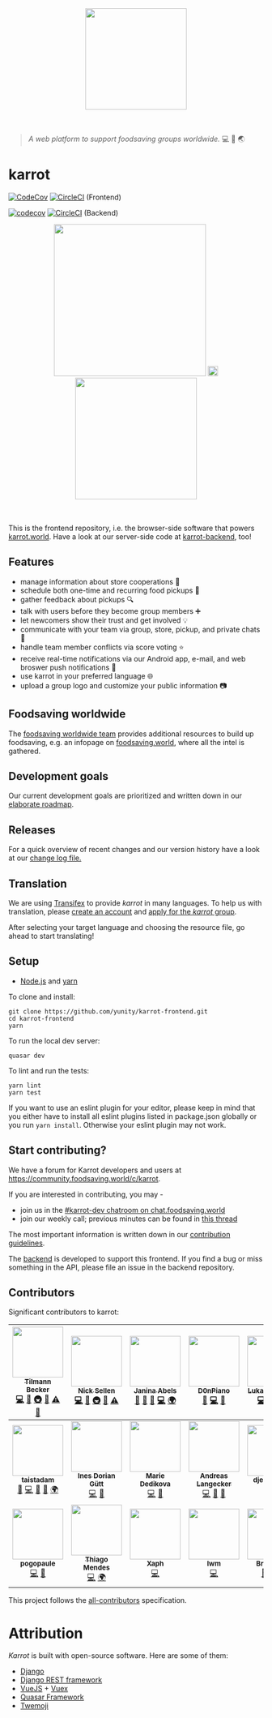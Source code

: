 <div align="center">
  <img width="200" src="https://karrot.world/statics/carrot_logo.png">
</div>
<br>
<br>

> _A web platform to support foodsaving groups worldwide._ :computer: :apple: :earth_asia:

# karrot


[![CodeCov](https://codecov.io/github/yunity/karrot-frontend/coverage.svg)](https://codecov.io/gh/yunity/karrot-frontend)
[![CircleCI](https://circleci.com/gh/yunity/karrot-frontend.svg?style=shield)](https://circleci.com/gh/yunity/karrot-frontend)
(Frontend)

[![codecov](https://codecov.io/gh/yunity/karrot-backend/coverage.svg)](https://codecov.io/gh/yunity/karrot-backend)
[![CircleCI](https://circleci.com/gh/yunity/karrot-backend.svg?style=shield)](https://circleci.com/gh/yunity/karrot-backend)
(Backend)

<div align="center">
  <img height="300" src="https://user-images.githubusercontent.com/4410802/42418936-4b29eb8c-82ab-11e8-9fd6-329952c73800.png">
  <img width="20" src="https://user-images.githubusercontent.com/4410802/42418563-705d917c-82a3-11e8-91d8-8a234af008e4.png">
  <img height="240" src="https://user-images.githubusercontent.com/4410802/42418974-ec3a8e6e-82ab-11e8-935c-83d158e5034d.png">
</div>
<br>
<br>

This is the frontend repository, i.e. the browser-side software that powers [karrot.world](https://karrot.world). Have a look at our server-side code at [karrot-backend](https://github.com/yunity/karrot-backend), too!

## Features

- manage information about store cooperations :apple:
- schedule both one-time and recurring food pickups :calendar:
- gather feedback about pickups :mag:
- talk with users before they become group members :heavy_plus_sign:
- let newcomers show their trust and get involved :bulb:
- communicate with your team via group, store, pickup, and private chats :speech_balloon:
- handle team member conflicts via score voting :star:
- receive real-time notifications via our Android app, e-mail, and web broswer push notifications :loudspeaker:
- use karrot in your preferred language :globe_with_meridians:
- upload a group logo and customize your public information :camera:

## Foodsaving worldwide

The [foodsaving worldwide team](https://foodsaving.world/team) provides additional resources to build up foodsaving, e.g. an infopage on [foodsaving.world](https://foodsaving.world), where all the intel is gathered.

## Development goals

Our current development goals are prioritized and written down in our [elaborate roadmap](ROADMAP.md).

## Releases

For a quick overview of recent changes and our version history have a look at our [change log file.](CHANGELOG.md)

## Translation

We are using [Transifex](https://www.transifex.com/) to provide _karrot_ in many languages. To help us with translation, please [create an account](http://transifex.com/signup) and [apply for the _karrot_ group](https://www.transifex.com/yunity-1/karrot/frontend/).

After selecting your target language and choosing the resource file, go ahead to start translating!

## Setup

- [Node.js](https://nodejs.org/) and [yarn](https://yarnpkg.com/en/docs/install)

To clone and install:

```
git clone https://github.com/yunity/karrot-frontend.git
cd karrot-frontend
yarn
```

To run the local dev server:

```
quasar dev
```

To lint and run the tests:

```
yarn lint
yarn test
```

If you want to use an eslint plugin for your editor, please keep in mind that you either have to install all eslint plugins listed in package.json globally or you run `yarn install`. Otherwise your eslint plugin may not work.

## Start contributing?

We have a forum for Karrot developers and users at https://community.foodsaving.world/c/karrot.

If you are interested in contributing, you may -
- join us in the [#karrot-dev chatroom on chat.foodsaving.world](https://chat.foodsaving.world/channel/karrot-dev)
- join our weekly call; previous minutes can be found in [this thread](https://community.foodsaving.world/t/weekly-call-about-karrot-development/289)

The most important information is written down in our [contribution guidelines](CONTRIBUTE.md).

The [backend](https://github.com/yunity/karrot-backend) is developed to support this frontend. If you find a bug or miss something in the API, please file an issue in the backend repository.

## Contributors

Significant contributors to karrot:

<!-- ALL-CONTRIBUTORS-LIST:START - Do not remove or modify this section -->
<!-- prettier-ignore -->
| [<img src="https://avatars3.githubusercontent.com/u/4410802?v=4" width="100px;"/><br /><sub><b>Tilmann Becker</b></sub>](https://github.com/tiltec)<br />[💻](https://github.com/yunity/karrot-frontend/commits?author=tiltec "Code") [🤔](#ideas-tiltec "Ideas, Planning, & Feedback") [🚇](#infra-tiltec "Infrastructure (Hosting, Build-Tools, etc)") [👀](#review-tiltec "Reviewed Pull Requests") [⚠️](https://github.com/yunity/karrot-frontend/commits?author=tiltec "Tests") [💬](#question-tiltec "Answering Questions") | [<img src="https://avatars2.githubusercontent.com/u/31616?v=4" width="100px;"/><br /><sub><b>Nick Sellen</b></sub>](http://nicksellen.co.uk)<br />[💻](https://github.com/yunity/karrot-frontend/commits?author=nicksellen "Code") [📖](https://github.com/yunity/karrot-frontend/commits?author=nicksellen "Documentation") [🚇](#infra-nicksellen "Infrastructure (Hosting, Build-Tools, etc)") [👀](#review-nicksellen "Reviewed Pull Requests") [⚠️](https://github.com/yunity/karrot-frontend/commits?author=nicksellen "Tests") | [<img src="https://avatars0.githubusercontent.com/u/17573771?v=4" width="100px;"/><br /><sub><b>Janina Abels</b></sub>](https://github.com/djahnie)<br />[🤔](#ideas-djahnie "Ideas, Planning, & Feedback") [🐛](https://github.com/yunity/karrot-frontend/issues?q=author%3Adjahnie "Bug reports") [💬](#question-djahnie "Answering Questions") [💻](https://github.com/yunity/karrot-frontend/commits?author=djahnie "Code") [🌍](#translation-djahnie "Translation") | [<img src="https://avatars0.githubusercontent.com/u/16825880?v=4" width="100px;"/><br /><sub><b>D0nPiano</b></sub>](https://github.com/D0nPiano)<br />[🎨](#design-D0nPiano "Design") [💻](https://github.com/yunity/karrot-frontend/commits?author=D0nPiano "Code") [🤔](#ideas-D0nPiano "Ideas, Planning, & Feedback") | [<img src="https://avatars0.githubusercontent.com/u/16634824?v=4" width="100px;"/><br /><sub><b>Lukas Gebhard</b></sub>](https://github.com/mr-kojo)<br />[💻](https://github.com/yunity/karrot-frontend/commits?author=mr-kojo "Code") [🤔](#ideas-mr-kojo "Ideas, Planning, & Feedback") [👀](#review-mr-kojo "Reviewed Pull Requests") [📖](https://github.com/yunity/karrot-frontend/commits?author=mr-kojo "Documentation") | [<img src="https://avatars0.githubusercontent.com/u/7449720?v=4" width="100px;"/><br /><sub><b>mrkvon</b></sub>](https://mrkvon.org)<br />[💻](https://github.com/yunity/karrot-frontend/commits?author=mrkvon "Code") [🤔](#ideas-mrkvon "Ideas, Planning, & Feedback") |
| :---: | :---: | :---: | :---: | :---: | :---: |
| [<img src="https://avatars0.githubusercontent.com/u/22643479?v=4" width="100px;"/><br /><sub><b>taistadam</b></sub>](https://github.com/taistadam)<br />[📝](#blog-taistadam "Blogposts") [💻](https://github.com/yunity/karrot-frontend/commits?author=taistadam "Code") [🎨](#design-taistadam "Design") [🤔](#ideas-taistadam "Ideas, Planning, & Feedback") [🌍](#translation-taistadam "Translation") | [<img src="https://avatars2.githubusercontent.com/u/25362020?v=4" width="100px;"/><br /><sub><b>Ines Dorian Gütt</b></sub>](http://danke.fish)<br />[💻](https://github.com/yunity/karrot-frontend/commits?author=id-gue "Code") [📖](https://github.com/yunity/karrot-frontend/commits?author=id-gue "Documentation") | [<img src="https://avatars0.githubusercontent.com/u/18111928?v=4" width="100px;"/><br /><sub><b>Marie Dedikova</b></sub>](https://github.com/mddemarie)<br />[💻](https://github.com/yunity/karrot-frontend/commits?author=mddemarie "Code") [📖](https://github.com/yunity/karrot-frontend/commits?author=mddemarie "Documentation") | [<img src="https://avatars2.githubusercontent.com/u/10246027?v=4" width="100px;"/><br /><sub><b>Andreas Langecker</b></sub>](https://gitlab.com/alangecker)<br />[💻](https://github.com/yunity/karrot-frontend/commits?author=alangecker "Code") [🎨](#design-alangecker "Design") [🤔](#ideas-alangecker "Ideas, Planning, & Feedback") | [<img src="https://avatars3.githubusercontent.com/u/19744774?v=4" width="100px;"/><br /><sub><b>djembejohn</b></sub>](https://github.com/djembejohn)<br />[💻](https://github.com/yunity/karrot-frontend/commits?author=djembejohn "Code") [🤔](#ideas-djembejohn "Ideas, Planning, & Feedback") | [<img src="https://avatars0.githubusercontent.com/u/861660?v=4" width="100px;"/><br /><sub><b>Matthias Larisch</b></sub>](https://github.com/NerdyProjects)<br />[💻](https://github.com/yunity/karrot-frontend/commits?author=NerdyProjects "Code") |
| [<img src="https://avatars1.githubusercontent.com/u/576949?v=4" width="100px;"/><br /><sub><b>pogopaule</b></sub>](https://github.com/pogopaule)<br />[💻](https://github.com/yunity/karrot-frontend/commits?author=pogopaule "Code") [🤔](#ideas-pogopaule "Ideas, Planning, & Feedback") | [<img src="https://avatars1.githubusercontent.com/u/16507629?v=4" width="100px;"/><br /><sub><b>Thiago Mendes</b></sub>](https://tmendes.gitlab.io/38lbackpack)<br />[💻](https://github.com/yunity/karrot-frontend/commits?author=trmendes "Code") [🌍](#translation-trmendes "Translation") | [<img src="https://avatars3.githubusercontent.com/u/18754163?v=4" width="100px;"/><br /><sub><b>Xaph</b></sub>](https://github.com/LyraXaph)<br />[💻](https://github.com/yunity/karrot-frontend/commits?author=LyraXaph "Code") | [<img src="https://avatars1.githubusercontent.com/u/1991377?v=4" width="100px;"/><br /><sub><b>lwm</b></sub>](https://github.com/lwm)<br />[💻](https://github.com/yunity/karrot-frontend/commits?author=lwm "Code") | [<img src="https://avatars2.githubusercontent.com/u/9918263?v=4" width="100px;"/><br /><sub><b>Bruno MC</b></sub>](https://github.com/brunomc)<br />[🐛](https://github.com/yunity/karrot-frontend/issues?q=author%3Abrunomc "Bug reports") [🔍](#fundingFinding-brunomc "Funding Finding") [🤔](#ideas-brunomc "Ideas, Planning, & Feedback") |
<!-- ALL-CONTRIBUTORS-LIST:END -->

This project follows the [all-contributors](https://github.com/kentcdodds/all-contributors) specification.

# Attribution

_Karrot_ is built with open-source software. Here are some of them:

- [Django](https://www.djangoproject.com/)
- [Django REST framework](http://www.django-rest-framework.org/)
- [VueJS](https://vuejs.org/) + [Vuex](https://vuex.vuejs.org)
- [Quasar Framework](http://quasar.dev/)
- [Twemoji](https://github.com/twitter/twemoji)

